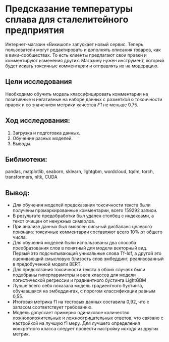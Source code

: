 # Предсказание температуры сплава для сталелитейного предприятия
Интернет-магазин «Викишоп» запускает новый сервис. Теперь пользователи могут редактировать и дополнять описания товаров, как в вики-сообществах. То есть клиенты предлагают свои правки и комментируют изменения других. Магазину нужен инструмент, который будет искать токсичные комментарии и отправлять их на модерацию. 

## Цели исследования
Необходимо обучить модель классифицировать комментарии на позитивные и негативные на наборе данных с разметкой о токсичности правок и со значением метрики качества *F1* не меньше 0.75. 

## Ход исследования:

1. Загрузка и подготовка данных.
2. Обучение разных моделей. 
3. Выводы.
   
## Библиотеки: 
pandas, matplotlib, seaborn, sklearn, lightgbm, wordcloud, tqdm, torch, transformers, nltk, CUDA


## Вывод:

* Для обучения моделей предсказания токсичности текста были получены промаркированные комментарии, всего 159292 записи.
* В результате предобработки был удален столбец с индексами, а текст очищен от ненужных символов.
* При анализе данных был выявлен сильный дисбаланс целевого признака: токсичные комментарии составляют всего 10% от общего числа.
* Для обучения моделей были использованы два способа преобразования слов в понятный для модели векторный вид. Первый это подсчитывающий уникальные слова Tf-Idf, а другой это оценивающий смысловую близость слов эмбеддинг, реализованный в предобученной модели BERT.
* Для предсказания токсичности текста в обоих случаях были подобраны гиперпараметры и веса классов для модели логистической регрессии и градиентного бустинга LightGBM
* Лучше всего себя показала модель градиентного бустинга, обучавшаяся на эмбеддингах, с порогом классификации равным 0,55.
* Итоговая метрика f1 на тестовых данных составила 0,92, что с запасом соответствует требованию.
* Модель допускает примерно одинаковое количество ложноположительных и ложноотрицательных ответов, что связано с настройкой на лучшую f1 меру. Для лучшего определения конкретного класса следует провести настройку исходя из других метрик.